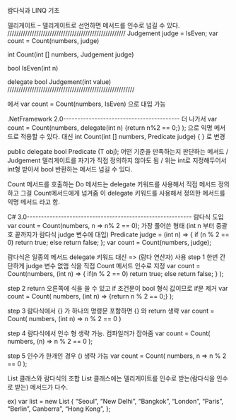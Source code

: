 
람다식과 LINQ 기초

델리게이트 – 델리게이트로 선언하면 메서드를 인수로 넘길 수 있다.
/////////////////////////////////////////////////////
Judgement judge = IsEven;
var count = Count(numbers, judge)


int Count(int [] numbers, Judgement judge)

bool IsEven(int n)

delegate bool Judgement(int value)
/////////////////////////////////////////////////////////

에서 var count = Count(numbers, IsEven) 으로 대입 가능

.NetFramework 2.0-----------------------------------------
더 나가서 var count = Count(numbers, delegate(int n) {return n%2 == 0;} ); 
으로 익명 메서드로 적용할 수 있다.
대신 int Count(int [] numbers, Predicate<int> judge) { }
로 변경

public delegate bool Predicate<in T> (T obj);
어떤 기준을 만족하는지 판단하는 메서드 / Judgement 델리게이트를 자기가 직접 정의하지 않아도 됨 / 위는 int로 지정해두어서 int형 받아서 bool 반환하는 메서드 넘길 수 있다.

Count 메서드를 호출하는 Do 메서드는 delegate 키워드를 사용해서 직접 메서드 정의하고 그걸 Count메서드에게 넘겨줌
이 delegate 키워드를 사용해서 정의한 메서드를 익명 메서드 라고 함.


C# 3.0----------------------------------------------------------
람다식 도입
var count = Count(numbers, n => n% 2 == 0);
 가장 풀어쓴 형태 (int n 부터 중괄호 끝까지가 람다식  judge 변수에 대입)
Predicate<int> judge =
	(int n) => {
	   if (n % 2 == 0)
		return true;
	   else
		return false;
	};
var count = Count(numbers, judge);


람다식은 일종의 메서드 delegate 키워드 대신 => (람다 연산자) 사용
 step 1 한번 간단하게
judge 변수 없앰 식을 직접 Count 메서드 인수로 지정
var count = Count(numbers,
	(int n) => {
		if(n % 2 == 0)
			return true;
		else
			return false;
}
);

step 2
return 오른쪽에 식을 쓸 수 있고 if 조건문이 bool 형식 값이므로 if문 제거
var count = Count( numbers, (int n) => {return n % 2 == 0;} );

step 3
람다식에서 {} 가 하나의 명령문 포함하면 {} 와 return 생략
var count = Count( numbers, (int n) => n % 2 == 0 )

step 4
람다식에서 인수 형 생략 가능. 컴파일러가 잡아줌
var count = Count( numbers, (n) => n % 2 == 0 );

step 5
인수가 한개인 경우 () 생략 가능
var count = Count( numbers, n => n % 2 == 0 );
 

List<T> 클래스와 람다식의 조합
List<T> 클래스에는 델리게이트를 인수로 받는(람다식을 인수로 받는) 메서드가 다수.

ex)
var list = new List<string> {
	“Seoul”, “New Delhi”, “Bangkok”, “London”, “Paris”, “Berlin”, Canberra”, “Hong Kong”, };

